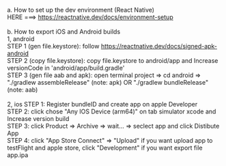 a. How to set up the dev environment (React Native) <br>
HERE ===> https://reactnative.dev/docs/environment-setup <br>
<br>b. How to export iOS and Android builds <br>
1, android <br>
STEP 1 (gen file.keystore): follow https://reactnative.dev/docs/signed-apk-android <br>
STEP 2 (copy file.keystore): copy file.keystore to android/app and Increase versionCode in 'android/app/build.gradle' <br>
STEP 3 (gen file aab and apk): open terminal project => cd android => "./gradlew assembleRelease" (note: apk) OR "./gradlew bundleRelease" (note: aab) <br>
<br>2, ios
STEP 1: Register bundleID and create app on apple Developer <br>
STEP 2: click chose "Any IOS Device (arm64)" on tab simulator xcode and Increase version build <br>
STEP 3: click Product => Archive => wait... => seclect app and click Distibute App <br>
STEP 4: click "App Store Connect" => "Upload" if you want upload app to testFlight and apple store, click "Development" if you want export file app.ipa <br>
